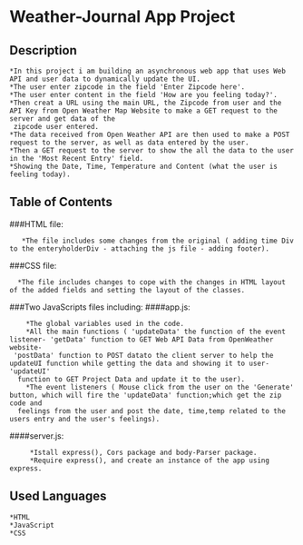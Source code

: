 # Weather-Journal App Project

## Description
    *In this project i am building an asynchronous web app that uses Web API and user data to dynamically update the UI.
    *The user enter zipcode in the field 'Enter Zipcode here'.
    *The user enter content in the field 'How are you feeling today?'.
    *Then creat a URL using the main URL, the Zipcode from user and the API Key from Open Weather Map Website to make a GET request to the server and get data of the 
     zipcode user entered.
    *The data received from Open Weather API are then used to make a POST request to the server, as well as data entered by the user.
    *Then a GET request to the server to show the all the data to the user in the 'Most Recent Entry' field.
    *Showing the Date, Time, Temperature and Content (what the user is feeling today).
  
  
## Table of Contents

   ###HTML file:
   
       *The file includes some changes from the original ( adding time Div to the enteryholderDiv - attaching the js file - adding footer).
       
   ###CSS file:
   
      *The file includes changes to cope with the changes in HTML layout of the added fields and setting the layout of the classes.
      
   ###Two JavaScripts files including:
   ####app.js:
     
        *The global variables used in the code.
        *All the main functions ( 'updateData' the function of the event listener- 'getData' function to GET Web API Data from OpenWeather website- 
	 'postData' function to POST datato the client server to help the updateUI function while getting the data and showing it to user- 'updateUI' 
	  function to GET Project Data and update it to the user).
        *The event listeners ( Mouse click from the user on the 'Generate' button, which will fire the 'updateData' function;which get the zip code and
	  feelings from the user and post the date, time,temp related to the users entry and the user's feelings).
	 
   ####server.js:
   
         *Istall express(), Cors package and body-Parser package.
         *Require express(), and create an instance of the app using express.
	 
     

## Used Languages
    *HTML
    *JavaScript
    *CSS
    

	   
